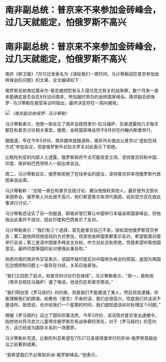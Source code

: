 # 南非副总统：普京来不来参加金砖峰会，过几天就能定，怕俄罗斯不高兴

# 南非副总统：普京来不来参加金砖峰会，过几天就能定，怕俄罗斯不高兴

南非《邮卫报》7月12日发表名为《请给我们一周时间，马沙蒂勒回应普京参加金砖峰会的问题》的文章，全文编译如下：

俄罗斯总统弗拉基米尔-普京被控犯有与入侵乌克兰有关的战争罪，数个月来一直未能确定是否会在8月访问南非，参加届时举办的金砖国家峰会。南非副总统保罗-
马沙蒂勒在接受采访时指出，最终决定将在一周内揭晓。

![](https://inews.gtimg.com/news_bt/OJR5SExp2yaW4WI4yBCsxCWw5mn5mMfOpvFHY0CG3GNmgAA/1000)_（南非副总统保罗-
马沙蒂勒）_

马沙蒂勒表示，他周一刚会见了南非总统西里尔-拉马福萨，后者透露他几乎每天都在和普京讨论相关事宜。据悉，金砖国家峰会将于8月份在约翰内斯堡举行。

据报道，早在今年5月份，南非媒体就报道称，南非外长提出让普京以“虚拟在线方式”参加会议，但是俄罗斯外长拉夫罗夫对此表示了拒绝。

比勒陀利亚的内部人士透露，俄罗斯政府不太可能改变立场，坚持普京将和中国、印度、南非和巴西领导人一起出席会议。

周二，马沙蒂勒证实，俄罗斯拒绝了在线参会的提议，坚持普京将率领俄罗斯代表团亲自出席。

马沙蒂勒称：“总统一直在和普京总统讨论，建议他授权其他人，最好是外交部长率团参会，俄罗斯人对此很不高兴，他们希望普京率领代表团，目前双方还在就此事进行讨论。”

马沙蒂勒还证实了另一则报道，即南非曾打算让中国举行本届金砖国家峰会，但他指出此事并不成功，因此印度和巴西表示了反对。

马沙蒂勒表示：“我们有三个选择，首先是普京自己不来，授权其他俄罗斯官员参会；第二是他用视频连线的方式参加，但其他金砖国家都表示反对，希望能面对面举行会谈；第三是请中国接手峰会主办权，中方对此没有拒绝，但是希望听取他国意见，最终印度等国的反对使得此事告吹。”

熟悉内情的南非外交官表示，该国怀疑印度反对中国举办峰会的原因，是因为两国在边境控制问题上一直存在分歧，关系日益紧张。

“我们又回到了起点，和普京的讨论仍在继续”，马沙蒂勒表示，“周一，我和他（南非总统拉马福萨）通了电话，他说仍在和普京商谈。”

“我们明白受《罗马规约》的约束，但是我们不能邀请了某人，然后将其逮捕。你能理解我们的困境。如果他（普京）不来的话，我们会很高兴，但是我们并没说不邀请你。我想说，也许给我们一个星期的时间，我们就知道该如何处理这个问题。”

根据《罗马规约》设立了国际刑事法院，今年3月份，该法院对普京发出逮捕令，指控他对将乌克兰儿童带往俄罗斯负有战争罪的责任，对于《罗马规约》的签约方，这已经成为国际关系的一场噩梦。

马沙蒂勒补充道，比勒陀利亚希望在7月27日圣彼得堡举行的非洲-俄罗斯首脑会议之前看到成果。

“我希望我们不必等到非洲-俄罗斯峰会。”他表示。

